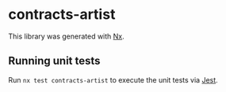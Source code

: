 # contracts-artist

This library was generated with [Nx](https://nx.dev).

## Running unit tests

Run `nx test contracts-artist` to execute the unit tests via [Jest](https://jestjs.io).
